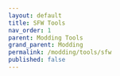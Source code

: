```yaml
---
layout: default
title: SFW Tools
nav_order: 1
parent: Modding Tools
grand_parent: Modding
permalink: /modding/tools/sfw
published: false
---
```


<!-- 
{: .note }
> {: .opaque }
> 
> 
> 
-->
